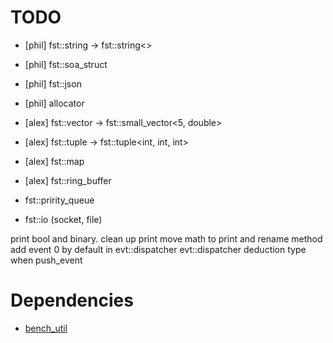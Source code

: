 # TODO

- [phil] fst::string         -> fst::string<>
- [phil] fst::soa_struct
- [phil] fst::json
- [phil] allocator

- [alex] fst::vector         -> fst::small_vector<5, double>
- [alex] fst::tuple			 -> fst::tuple<int, int, int>
- [alex] fst::map
- [alex] fst::ring_buffer

- fst::pririty_queue
- fst::io (socket, file)

print bool and binary.
clean up print
move math to print and rename method
add event 0 by default in evt::dispatcher
evt::dispatcher deduction type when push_event

# Dependencies
- [bench_util](https://github.com/Socapex/bench_util)
